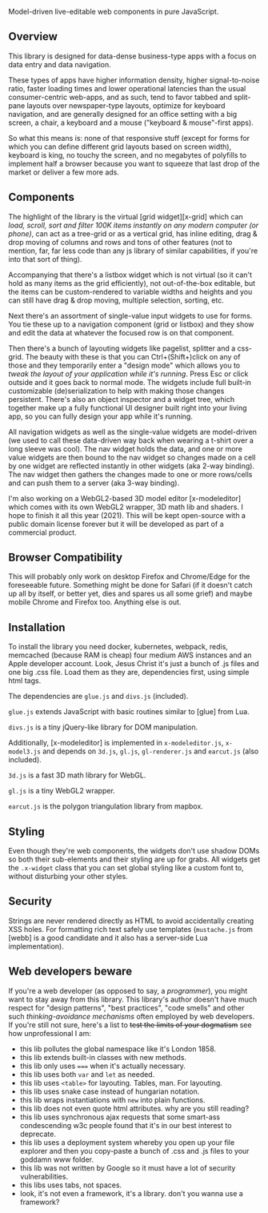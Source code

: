 
Model-driven live-editable web components in pure JavaScript.

## Overview

This library is designed for data-dense business-type apps with a focus
on data entry and data navigation.

These types of apps have higher information density, higher signal-to-noise
ratio, faster loading times and lower operational latencies than the usual
consumer-centric web-apps, and as such, tend to favor tabbed and split-pane
layouts over newspaper-type layouts, optimize for keyboard navigation,
and are generally designed for an office setting with a big screen, a chair,
a keyboard and a mouse ("keyboard & mouse"-first apps).

So what this means is: none of that responsive stuff (except for forms
for which you can define different grid layouts based on screen width),
keyboard is king, no touchy the screen, and no megabytes of polyfills
to implement half a browser because you want to squeeze that last drop
of the market or deliver a few more ads.

## Components

The highlight of the library is the virtual [grid widget][x-grid]
which can *load, scroll, sort and filter 100K items instantly on any modern
computer (or phone)*, can act as a tree-grid or as a vertical grid, has
inline editing, drag & drop moving of columns and rows and tons of other
features (not to mention, far, far less code than any js library of similar
capabilities, if you're into that sort of thing).

Accompanying that there's a listbox widget which is not virtual (so it can't
hold as many items as the grid efficiently), not out-of-the-box editable,
but the items can be custom-rendered to variable widths and heights and you
can still have drag & drop moving, multiple selection, sorting, etc.

Next there's an assortment of single-value input widgets to use for forms.
You tie these up to a navigation component (grid or listbox) and they show
and edit the data at whatever the focused row is on that component.

Then there's a bunch of layouting widgets like pagelist, splitter and
a css-grid. The beauty with these is that you can Ctrl+(Shift+)click on
any of those and they temporarily enter a "design mode" which allows you
to *tweak the layout of your application while it's running*. Press Esc
or click outside and it goes back to normal mode. The widgets include
full built-in customizable (de)serialization to help with making those
changes persistent. There's also an object inspector and a widget tree,
which together make up a fully functional UI designer built right into
your living app, so you can fully design your app while it's running.

All navigation widgets as well as the single-value widgets are model-driven
(we used to call these data-driven way back when wearing a t-shirt over
a long sleeve was cool). The nav widget holds the data, and one or more
value widgets are then bound to the nav widget so changes made on a cell
by one widget are reflected instantly in other widgets (aka 2-way binding).
The nav widget then gathers the changes made to one or more rows/cells and
can push them to a server (aka 3-way binding).

I'm also working on a WebGL2-based 3D model editor [x-modeleditor] which
comes with its own WebGL2 wrapper, 3D math lib and shaders. I hope to finish
it all this year (2021). This will be kept open-source with a public domain
license forever but it will be developed as part of a commercial product.

## Browser Compatibility

This will probably only work on desktop Firefox and Chrome/Edge for the
foreseeable future. Something might be done for Safari (if it doesn't catch
up all by itself, or better yet, dies and spares us all some grief) and
maybe mobile Chrome and Firefox too. Anything else is out.

## Installation

To install the library you need docker, kubernetes, webpack, redis, memcached
(because RAM is cheap) four medium AWS instances and an Apple developer
account. Look, Jesus Christ it's just a bunch of .js files and one big .css
file. Load them as they are, dependencies first, using simple html tags.

The dependencies are `glue.js` and `divs.js` (included).

`glue.js` extends JavaScript with basic routines similar to [glue] from Lua.

`divs.js` is a tiny jQuery-like library for DOM manipulation.

Additionally, [x-modeleditor] is implemented in `x-modeleditor.js`,
`x-model3.js` and depends on `3d.js`, `gl.js`, `gl-renderer.js`
and `earcut.js` (also included).

`3d.js` is a fast 3D math library for WebGL.

`gl.js` is a tiny WebGL2 wrapper.

`earcut.js` is the polygon triangulation library from mapbox.

## Styling

Even though they're web components, the widgets don't use shadow DOMs so
both their sub-elements and their styling are up for grabs. All widgets
get the `.x-widget` class that you can set global styling like a custom
font to, without disturbing your other styles.

## Security

Strings are never rendered directly as HTML to avoid accidentally creating
XSS holes. For formatting rich text safely use templates (`mustache.js` from
[webb] is a good candidate and it also has a server-side Lua implementation).

## Web developers beware

If you're a web developer (as opposed to say, a _programmer_), you might want
to stay away from this library. This library's author doesn't have much
respect for "design patterns", "best practices", "code smells" and other
such _thinking-avoidance mechanisms_ often employed by web developers.
If you're still not sure, here's a list to
<s>test the limits of your dogmatism</s> see how unprofessional I am:

* this lib pollutes the global namespace like it's London 1858.
* this lib extends built-in classes with new methods.
* this lib only uses `===` when it's actually necessary.
* this lib uses both `var` and `let` as needed.
* this lib uses `<table>` for layouting. Tables, man. For layouting.
* this lib uses snake case instead of hungarian notation.
* this lib wraps instantiations with `new` into plain functions.
* this lib does not even quote html attributes. why are you still reading?
* this lib uses synchronous ajax requests that some smart-ass condescending
w3c people found that it's in our best interest to deprecate.
* this lib uses a deployment system whereby you open up your file explorer
and then you copy-paste a bunch of .css and .js files to your goddamn www folder.
* this lib was not written by Google so it must have a lot of security vulnerabilities.
* this libs uses tabs, not spaces.
* look, it's not even a framework, it's a library. don't you wanna use a framework?
